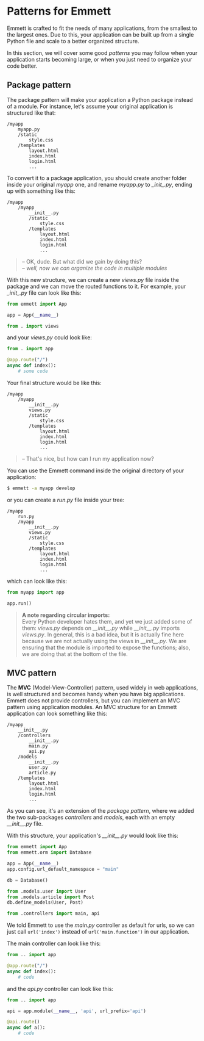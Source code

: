 Patterns for Emmett
===================

Emmett is crafted to fit the needs of many applications, from the smallest to the
largest ones. Due to this, your application can be built up from a single Python
file and scale to a better organized structure.

In this section, we will cover some good *patterns* you may follow when your
application starts becoming large, or when you just need to organize your code 
better.

Package pattern
---------------

The package pattern will make your application a Python package instead of a module.
For instance, let's assume your original application is structured like that:

```
/myapp
    myapp.py
    /static
        style.css
    /templates
        layout.html
        index.html
        login.html
        ...
```

To convert it to a package application, you should create another folder inside
your original *myapp* one, and rename *myapp.py* to *\__init__.py*, ending up
with something like this:

```
/myapp
    /myapp
        __init__.py
        /static
            style.css
        /templates
            layout.html
            index.html
            login.html
            ...
```

> – OK, dude. But what did we gain by doing this?   
> – *well, now we can organize the code in multiple modules*

With this new structure, we can create a new *views.py* file inside the package
and we can move the routed functions to it. For example, your *\__init__.py* file
can look like this:

```python
from emmett import App

app = App(__name__)

from . import views
```

and your *views.py* could look like:

```python
from . import app

@app.route("/")
async def index():
    # some code
```

Your final structure would be like this:

```
/myapp
    /myapp
        __init__.py
        views.py
        /static
            style.css
        /templates
            layout.html
            index.html
            login.html
            ...
```

> – That's nice, but how can I run my application now?

You can use the Emmett command inside the original directory of your application:

```bash
$ emmett -a myapp develop
```

or you can create a *run.py* file inside your tree:

```
/myapp
    run.py
    /myapp
        __init__.py
        views.py
        /static
            style.css
        /templates
            layout.html
            index.html
            login.html
            ...
```

which can look like this:

```python
from myapp import app

app.run()
```

> **A note regarding circular imports:**   
> Every Python developer hates them, and yet we just added some of them: *views.py* depends on *\_\_init\_\_.py* while *\_\_init\_\_.py* imports *views.py*. In general, this is a bad idea, but it is actually fine here because we are not actually using the views in *\_\_init\_\_.py*. We are ensuring that the module is imported to expose the functions; also, we are doing that at the bottom of the file.

MVC pattern
-----------
The **MVC** (Model-View-Controller) pattern, used widely in web applications, is well structured and becomes handy when you have big applications. Emmett does not provide controllers, but you can implement an MVC pattern using application modules. An MVC structure for an Emmett application can look something like this:

```
/myapp
    __init__.py
    /controllers
        __init__.py
        main.py
        api.py
    /models
        __init__.py
        user.py
        article.py
    /templates
        layout.html
        index.html
        login.html
        ...
```

As you can see, it's an extension of the *package pattern*, where we added the 
two sub-packages *controllers* and *models*, each with an empty *\_\_init\_\_.py* file.

With this structure, your application's *\_\_init\_\_.py* would look like this:

```python
from emmett import App
from emmett.orm import Database

app = App(__name__)
app.config.url_default_namespace = "main"

db = Database()

from .models.user import User
from .models.article import Post
db.define_models(User, Post)

from .controllers import main, api
```

We told Emmett to use the *main.py* controller as default for urls, so we can just
call `url('index')` instead of `url('main.function')` in our application.

The main controller can look like this:

```python
from .. import app

@app.route("/")
async def index():
    # code
```

and the *api.py* controller can look like this:

```python
from .. import app

api = app.module(__name__, 'api', url_prefix='api')

@api.route()
async def a():
    # code
```
